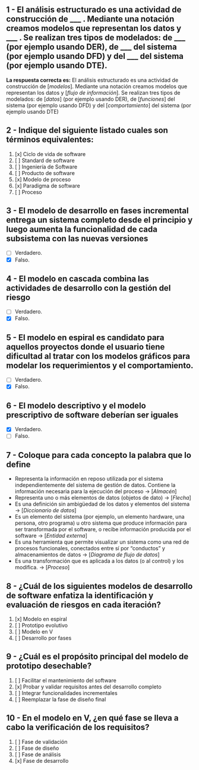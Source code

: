 ## 1 - El análisis estructurado es una actividad de construcción de \___ . Mediante una notación creamos modelos que representan los datos y \___ . Se realizan tres tipos de modelados: de \___ (por ejemplo usando DER), de \___ del sistema (por ejemplo usando DFD) y del \___ del sistema (por ejemplo usando DTE).

**La respuesta correcta es:** El análisis estructurado es una actividad de construcción de [*modelos*]. Mediante una notación creamos modelos que representan los datos y [*flujo de información*]. Se realizan tres tipos de modelados: de [*datos*] (por ejemplo usando DER), de [*funciones*] del sistema (por ejemplo usando DFD) y del [*comportamiento*] del sistema (por ejemplo usando DTE)

## 2 - Indique del siguiente listado cuales son términos equivalentes:

1. [x] Ciclo de vida de software
2. [ ] Standard de software
3. [ ] Ingeniería de Software
4. [ ] Producto de software
5. [x] Modelo de proceso
6. [x] Paradigma de software
7. [ ] Proceso

## 3 - El modelo de desarrollo en fases incremental entrega un sistema completo desde el principio y luego aumenta la funcionalidad de cada subsistema con las nuevas versiones

- [ ] Verdadero.
- [x] Falso.

## 4 - El modelo en cascada combina las actividades de desarrollo con la gestión del riesgo

- [ ] Verdadero.
- [x] Falso.

## 5 - El modelo en espiral es candidato para aquellos proyectos donde el usuario tiene dificultad al tratar con los modelos gráficos para modelar los requerimientos y el comportamiento.

- [ ] Verdadero.
- [x] Falso.

## 6 - El modelo descriptivo y el modelo prescriptivo de software deberían ser iguales

- [x] Verdadero.
- [ ] Falso.

## 7 - Coloque para cada concepto la palabra que lo define

- Representa la información en reposo utilizada por el sistema independientemente del sistema de gestión de datos. Contiene la información necesaria para la ejecución del proceso → 
[*Almacén*]
- Representa uno o más elementos de datos (objetos de dato) → [*Flecha*]
- Es una definición sin ambigüedad de los datos y elementos del sistema → [*Diccionario de datos*]
- Es un elemento del sistema (por ejemplo, un elemento hardware, una persona, otro programa) u otro sistema que produce información para ser transformada por el software, o recibe información producida por el software → [*Entidad externa*]
- Es una herramienta que permite visualizar un sistema como una red de procesos funcionales, conectados entre sí por “conductos” y almacenamientos de datos → [*Diagrama de flujo de datos*]
- Es una  transformación que es aplicada a los datos (o al control) y los modifica. → [*Proceso*]
 
## 8 - ¿Cuál de los siguientes modelos de desarrollo de software enfatiza la identificación y evaluación de riesgos en cada iteración?

1. [x] Modelo en espiral
2. [ ] Prototipo evolutivo
3. [ ] Modelo en V
4. [ ] Desarrollo por fases

## 9 - ¿Cuál es el propósito principal del modelo de prototipo desechable?

1. [ ] Facilitar el mantenimiento del software
2. [x] Probar y validar requisitos antes del desarrollo completo
3. [ ] Integrar funcionalidades incrementales
4. [ ] Reemplazar la fase de diseño final

## 10 - En el modelo en V, ¿en qué fase se lleva a cabo la verificación de los requisitos?

1. [ ] Fase de validación
2. [ ] Fase de diseño
3. [ ] Fase de análisis
4. [x] Fase de desarrollo
